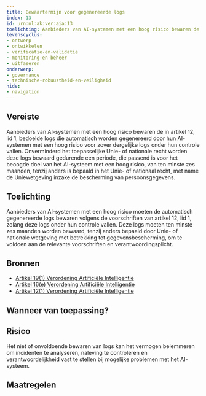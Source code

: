 ```yaml
---
title: Bewaartermijn voor gegenereerde logs 
index: 13
id: urn:nl:ak:ver:aia:13
toelichting: Aanbieders van AI-systemen met een hoog risico bewaren de in artikel 12, lid 1, bedoelde logs die automatisch worden gegenereerd door hun AI-systemen met een hoog risico voor zover dergelijke logs onder hun controle vallen. Onverminderd het toepasselijke Unie- of nationale recht worden deze logs bewaard gedurende een periode, die passend is voor het beoogde doel van het AI-systeem met een hoog risico, van ten minste zes maanden, tenzij anders is bepaald in het Unie- of nationaal recht, met name de Uniewetgeving inzake de bescherming van persoonsgegevens.
levenscyclus:
- ontwerp
- ontwikkelen
- verificatie-en-validatie
- monitoring-en-beheer
- uitfaseren
onderwerp:
- governance
- technische-robuustheid-en-veiligheid
hide:
- navigation
---
```


<!-- tags -->
## Vereiste

Aanbieders van AI-systemen met een hoog risico bewaren de in artikel 12, lid 1, bedoelde logs die automatisch worden gegenereerd door hun AI-systemen met een hoog risico voor zover dergelijke logs onder hun controle vallen.
Onverminderd het toepasselijke Unie- of nationale recht worden deze logs bewaard gedurende een periode, die passend is voor het beoogde doel van het AI-systeem met een hoog risico, van ten minste zes maanden, tenzij anders is bepaald in het Unie- of nationaal recht, met name de Uniewetgeving inzake de bescherming van persoonsgegevens.

## Toelichting

Aanbieders van AI-systemen met een hoog risico moeten de automatisch gegenereerde logs bewaren volgens de voorschriften van artikel 12, lid 1, zolang deze logs onder hun controle vallen.
Deze logs moeten ten minste zes maanden worden bewaard, tenzij anders bepaald door Unie- of nationale wetgeving met betrekking tot gegevensbescherming, om te voldoen aan de relevante voorschriften en verantwoordingsplicht.

## Bronnen
- [Artikel 19(1) Verordening Artificiële Intelligentie](https://eur-lex.europa.eu/legal-content/NL/TXT/HTML/?uri=OJ:L_202401689#d1e4066-1-1)
- [Artikel 16(e) Verordening Artificiële Intelligentie](https://eur-lex.europa.eu/legal-content/NL/TXT/HTML/?uri=OJ:L_202401689#d1e3823-1-1)
- [Artikel 12(1) Verordening Artificiële Intelligentie](https://eur-lex.europa.eu/legal-content/NL/TXT/HTML/?uri=OJ:L_202401689#d1e3495-1-1)

## Wanneer van toepassing?


## Risico

Het niet of onvoldoende bewaren van logs kan het vermogen belemmeren om incidenten te analyseren, naleving te controleren en verantwoordelijkheid vast te stellen bij mogelijke problemen met het AI-systeem.

## Maatregelen

<!-- list_maatregelen vereiste/aia:13-bewaartermijn-voor-gegenereerde-logs -->
